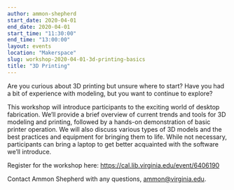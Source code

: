 ```yaml
---
author: ammon-shepherd
start_date: 2020-04-01
end_date: 2020-04-01
start_time: "11:30:00"
end_time: "13:00:00"
layout: events
location: "Makerspace"
slug: workshop-2020-04-01-3d-printing-basics
title: "3D Printing"
---
```


Are you curious about 3D printing but unsure where to start? Have you had a bit of experience with modeling, but you want to continue to explore?

This workshop will introduce participants to the exciting world of desktop fabrication. We’ll provide a brief overview of current trends and tools for 
3D modeling and printing, followed by a hands-on demonstration of basic printer operation. We will also discuss various types of 3D models and 
the best practices and equipment for bringing them to life. While not necessary, participants can bring a laptop to get better acquainted with the 
software we’ll introduce.

Register for the workshop here: [https://cal.lib.virginia.edu/event/6406190 ](https://cal.lib.virginia.edu/event/6406190)

Contact Ammon Shepherd with any questions, <a href="mailto:ammon@virginia.edu">ammon@virginia.edu</a>.
